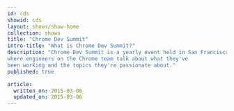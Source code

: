 ```yaml
---
id: cds
showid: cds
layout: shows/show-home
collection: shows
title: "Chrome Dev Summit"
intro-title: "What is Chrome Dev Summit?"
description: "Chrome Dev Summit is a yearly event held in San Francisco
where engineers on the Chrome team talk about what they've
been working and the topics they're passionate about."
published: true

article:
  written_on: 2015-03-06
  updated_on: 2015-03-06
---
```



